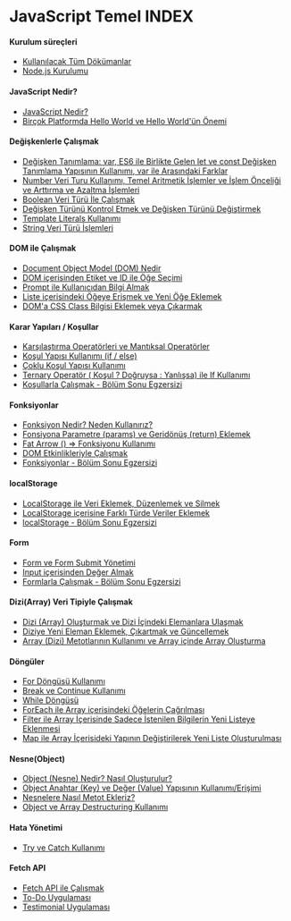 # JavaScript Temel INDEX

#### Kurulum süreçleri
- [Kullanılacak Tüm Dökümanlar](kullanilacak-tum-dokumanlar/)
- [Node.js Kurulumu](node-kurulumu/)

#### JavaScript Nedir? ####
- [JavaScript Nedir?](javascript-nedir/)
- [Birçok Platformda Hello World ve Hello World'ün Önemi](helloworld/)

#### Değişkenlerle Çalışmak ####
- [Değişken Tanımlama: var, ES6 ile Birlikte Gelen let ve const Değişken Tanımlama Yapısının Kullanımı, var ile Arasındaki Farklar](degisken-tanimlama-var-es6-ile-birlikte-gelen-let-ve-const-degisken-tanimlama-yapisinin-kullanimi-var-ile-arasindaki-farklar/)
- [Number Veri Turu Kullanımı, Temel Aritmetik İşlemler ve İşlem Önceliği ve Arttırma ve Azaltma İşlemleri](number-veri-turu-kullanimi-temel-aritmetik-i̇slemler-ve-i̇slem-onceligi-ve-arttirma-ve-azaltma-i̇slemleri/)
- [Boolean Veri Türü İle Çalışmak](boolean-veri-turu-i̇le-calismak/)
- [Değişken Türünü Kontrol Etmek ve Değişken Türünü Değiştirmek](degisken-turunu-kontrol-etmek-ve-degisken-turunu-degistirmek/)
- [Template Literals Kullanımı](template-literals-kullanimi/)
- [String Veri Türü İşlemleri](string-veri-turu-i̇slemleri/)

#### DOM ile Çalışmak ####
- [Document Object Model (DOM) Nedir](document-object-model(dom)-nedir/)
- [DOM içerisinden Etiket ve ID ile Öğe Seçimi](dom-icerisinden-etiket-ve-id-ile-oge-secimi/)
- [Prompt ile Kullanıcıdan Bilgi Almak](prompt-ile-kullanicidan-bilgi-almak/)
- [Liste içerisindeki Öğeye Erişmek ve Yeni Öğe Eklemek](liste-icerisindeki-ogeye-erismek-ve-yeni-oge-eklemek/)
- [DOM'a CSS Class Bilgisi Eklemek veya Çıkarmak](dom'a-css-class-bilgisi-eklemek-veya-cikarmak/)

#### Karar Yapıları / Koşullar ####
- [Karşılaştırma Operatörleri ve Mantıksal Operatörler](karsilastirma-operatorleri-ve-mantiksal-operatorler/)
- [Koşul Yapısı Kullanımı (if / else)](kosul-yapisi-kullanimi-if-else/)
- [Çoklu Koşul Yapısı Kullanımı](coklu-kosul-yapisi-kullanimi/)
- [Ternary Operatör ( Koşul ? Doğruysa : Yanlışsa) ile If Kullanımı](ternary-operator-kosul-dogruysa-yanlissa-ile-if-kullanimi/)
- [Koşullarla Çalışmak - Bölüm Sonu Egzersizi](kosullarla-calismak-bolum-sonu-egzersizi/)

#### Fonksiyonlar ####
- [Fonksiyon Nedir? Neden Kullanırız?](fonksiyon-nedir-neden-kullaniriz/)
- [Fonsiyona Parametre (params) ve Geridönüş (return) Eklemek](fonsiyona-parametre(params)-ve-geridonus(return)-eklemek/)
- [Fat Arrow () => Fonksiyonu Kullanımı](fat-arrow-fonksiyonu-kullanimi/)
- [DOM Etkinlikleriyle Çalışmak](dom-etkinlikleriyle-calismak/)
- [Fonksiyonlar - Bölüm Sonu Egzersizi ](fonksiyonlar-bolum-sonu-egzersizi/)

#### localStorage ####
- [LocalStorage ile Veri Eklemek, Düzenlemek ve Silmek](localstorage-ile-veri-eklemek-duzenlemek-ve-silmek/)
- [LocalStorage içerisine Farklı Türde Veriler Eklemek](localstorage-icerisine-farkli-turde-veriler-eklemek/)
- [localStorage - Bölüm Sonu Egzersizi](localstorage-bolum-sonu-egzersizi/)

#### Form ####
- [Form ve Form Submit Yönetimi](form-ve-form-submit-yonetimi/)
- [Input içerisinden Değer Almak](input-icerisinden-deger-almak/)
- [Formlarla Çalışmak - Bölüm Sonu Egzersizi](formlarla-calismak-bolum-sonu-egzersizi/)

#### Dizi(Array) Veri Tipiyle Çalışmak ####
- [Dizi (Array) Oluşturmak ve Dizi İçindeki Elemanlara Ulaşmak](dizi(array)-olusturmak-ve-dizi-i̇cindeki-elemanlara-ulasmak/)
- [Diziye Yeni Eleman Eklemek, Çıkartmak ve Güncellemek](diziye-yeni-eleman-eklemek-cikartmak-ve-guncellemek/)
- [Array (Dizi) Metotlarının Kullanımı ve Array içinde Array Oluşturma](array(dizi)-metotlarinin-kullanimi-ve-array-icinde-array-olusturma/)

#### Döngüler ####
- [For Döngüsü Kullanımı](for-dongusu-kullanimi/)
- [Break ve Continue Kullanımı](break-ve-continue-kullanimi/)
- [While Döngüsü](while-dongusu/)
- [ForEach ile Array içerisindeki Öğelerin Çağrılması](foreach-ile-array-icerisindeki-ogelerin-cagrilmasi/)
- [Filter ile Array İçerisinde Sadece İstenilen Bilgilerin Yeni Listeye Eklenmesi](filter-ile-array-i̇cerisinde-sadece-i̇stenilen-bilgilerin-yeni-listeye-eklenmesi/)
- [Map ile Array İçerisideki Yapının Değiştirilerek Yeni Liste Oluşturulması](map-ile-array-i̇cerisideki-yapinin-degistirilerek-yeni-liste-olusturulmasi/)

#### Nesne(Object) ####

- [Object (Nesne) Nedir? Nasıl Oluşturulur?](object(nesne)-nedir-nasil-olusturulur/)
- [Object Anahtar (Key) ve Değer (Value) Yapısının Kullanımı/Erişimi](object-anahtar(key)-ve-deger(value)-yapisinin-kullanimi-erisimi/)
- [Nesnelere Nasıl Metot Ekleriz?](nesnelere-nasil-metot-ekleriz/)
- [Object ve Array Destructuring Kullanımı](object-ve-array-destructuring-kullanimi/)

#### Hata Yönetimi ####
- [Try ve Catch Kullanımı](try-ve-catch-kullanimi/)

#### Fetch API ####
- [Fetch API ile Çalışmak](fetch-api-ile-calismak/)
- [To-Do Uygulaması](todo-uygulamasi/)
- [Testimonial Uygulaması](testimonial-uygulamasi/)